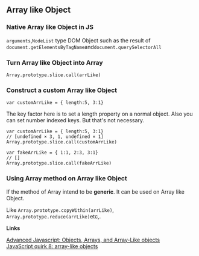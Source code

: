 ## Array like Object

### Native Array like Object in JS

`arguments`,`NodeList` type DOM Object such as the result of `document.getElementsByTagName`and`document.querySelectorAll`

### Turn Array like Object into Array

`Array.prototype.slice.call(arrLike)`

### Construct a custom Array like Object

```
var customArrLike = { length:5, 3:1}
```
The key factor here is to set a length property on a normal object. Also you can set number indexed keys. But that's not necessary.

```
var customArrLike = { length:5, 3:1}
// [undefined × 3, 1, undefined × 1]
Array.prototype.slice.call(customArrLike)

var fakeArrLike = { 1:1, 2:3, 3:1}
// []
Array.prototype.slice.call(fakeArrLike)
```
### Using Array method on Array like Object

If the method of Array intend to be **generic**. It can be used on Array like Object. 

Like `Array.prototype.copyWithin(arrLike)`, `Array.prototype.reduce(arrLike)`etc,.

**Links**

[Advanced Javascript: Objects, Arrays, and Array-Like objects](http://www.nfriedly.com/techblog/2009/06/advanced-javascript-objects-arrays-and-array-like-objects/)  
[JavaScript quirk 8: array-like objects](http://www.2ality.com/2013/05/quirk-array-like-objects.html)